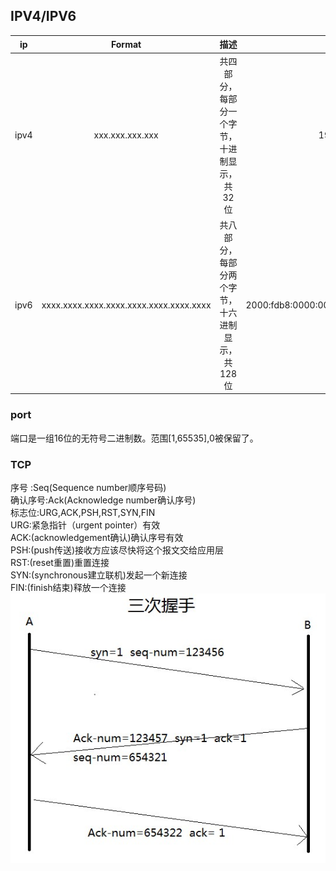 ## IPV4/IPV6

| ip | Format | 描述 | 例子 |
|:---:|:---:|:---:|:---:|
| ipv4 | xxx.xxx.xxx.xxx | 共四部分，每部分一个字节，十进制显示，共32位 | 192.16.1.1 | 
| ipv6 | xxxx.xxxx.xxxx.xxxx.xxxx.xxxx.xxxx.xxxx | 共八部分，每部分两个字节，十六进制显示，共128位 | 2000:fdb8:0000:0000:0001:00ab:853c:39a1 |
### port
端口是一组16位的无符号二进制数。范围[1,65535],0被保留了。
### TCP
序号 :Seq(Sequence number顺序号码)  
确认序号:Ack(Acknowledge number确认序号)  
标志位:URG,ACK,PSH,RST,SYN,FIN  
URG:紧急指针（urgent pointer）有效  
ACK:(acknowledgement确认)确认序号有效  
PSH:(push传送)接收方应该尽快将这个报文交给应用层  
RST:(reset重置)重置连接  
SYN:(synchronous建立联机)发起一个新连接  
FIN:(finish结束)释放一个连接  
![三次握手](/images/three.jpg "三次握手")